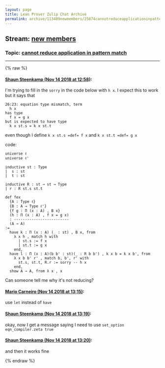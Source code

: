 ```yaml
---
layout: page
title: Lean Prover Zulip Chat Archive 
permalink: archive/113489newmembers/25874cannotreduceapplicationinpatternmatch.html
---
```


## Stream: [new members](index.html)
### Topic: [cannot reduce  application in pattern match](25874cannotreduceapplicationinpatternmatch.html)

---


{% raw %}
#### [ Shaun Steenkamp (Nov 14 2018 at 12:58)](https://leanprover.zulipchat.com/#narrow/stream/113489-new%20members/topic/cannot%20reduce%20%20application%20in%20pattern%20match/near/147663171):
I'm trying to fill in the `sorry` in the code below with `h x`. I expect this to work but it says that
```
26:23: equation type mismatch, term
  h x
has type
  f x = g x
but is expected to have type
  k x st.s = k x st.t
```
even though I define `k x st.s =def= f x` and `k x st.t =def= g x`

code:
```lean
universe ℓ
universe ℓ'

inductive st : Type
|  s : st
|  t : st

inductive R : st → st → Type
| r : R st.s st.t

def fex
  {A : Type ℓ}
  {B : A → Type ℓ'}
  {f g : Π (x : A) , B x}
  (h : Π (x : A) , f x = g x)
  : -------------------------
  (A → A)
:=
  have k : Π (x : A) (_ : st) , B x, from
    λ x h , match h with
      | st.s := f x
      | st.t := g x
    end,
  have l : Π (x : A)(b b' : st)(_ : R b b') , k x b = k x b', from
    λ x b b' r' , match b, b', r' with
      st.s, st.t, R.r := sorry -- h x
    end,
  show A → A, from λ x , x
```
Can someone tell me why it's not reducing?

#### [ Mario Carneiro (Nov 14 2018 at 13:15)](https://leanprover.zulipchat.com/#narrow/stream/113489-new%20members/topic/cannot%20reduce%20%20application%20in%20pattern%20match/near/147663912):
use `let` instead of `have`

#### [ Shaun Steenkamp (Nov 14 2018 at 13:19)](https://leanprover.zulipchat.com/#narrow/stream/113489-new%20members/topic/cannot%20reduce%20%20application%20in%20pattern%20match/near/147664076):
okay, now I get a message saying I need to use `set_option eqn_compiler.zeta true`

#### [ Shaun Steenkamp (Nov 14 2018 at 13:20)](https://leanprover.zulipchat.com/#narrow/stream/113489-new%20members/topic/cannot%20reduce%20%20application%20in%20pattern%20match/near/147664128):
and then it works fine


{% endraw %}

